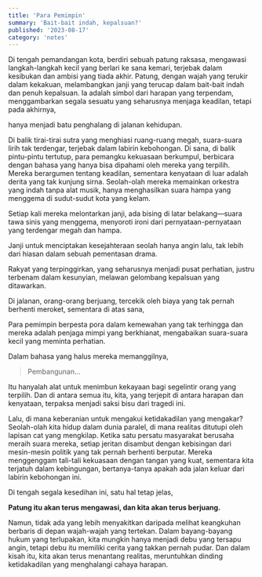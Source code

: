 ```yaml
---
title: 'Para Pemimpin'
summary: 'Bait-bait indah, kepalsuan?'
published: '2023-08-17'
category: 'notes'
---
```


Di tengah pemandangan kota, berdiri sebuah patung raksasa, mengawasi langkah-langkah kecil yang berlari ke sana kemari, terjebak dalam kesibukan dan ambisi yang tiada akhir. Patung, dengan wajah yang terukir dalam kekakuan, melambangkan janji yang terucap dalam bait-bait indah dan penuh kepalsuan. Ia adalah simbol dari harapan yang terpendam, menggambarkan segala sesuatu yang seharusnya menjaga keadilan, tetapi pada akhirnya,

hanya menjadi batu penghalang di jalanan kehidupan.

Di balik tirai-tirai sutra yang menghiasi ruang-ruang megah, suara-suara lirih tak terdengar, terjebak dalam labirin kebohongan. Di sana, di balik pintu-pintu tertutup, para pemangku kekuasaan berkumpul, berbicara dengan bahasa yang hanya bisa dipahami oleh mereka yang terpilih. Mereka berargumen tentang keadilan, sementara kenyataan di luar adalah derita yang tak kunjung sirna. Seolah-olah mereka memainkan orkestra yang indah tanpa alat musik, hanya menghasilkan suara hampa yang menggema di sudut-sudut kota yang kelam.

Setiap kali mereka melontarkan janji, ada bising di latar belakang—suara tawa sinis yang menggema, menyoroti ironi dari pernyataan-pernyataan yang terdengar megah dan hampa.

Janji untuk menciptakan kesejahteraan seolah hanya angin lalu, tak lebih dari hiasan dalam sebuah pementasan drama.

Rakyat yang terpinggirkan, yang seharusnya menjadi pusat perhatian, justru terbenam dalam kesunyian, melawan gelombang kepalsuan yang ditawarkan.

Di jalanan, orang-orang berjuang, tercekik oleh biaya yang tak pernah berhenti meroket, sementara di atas sana,

Para pemimpin berpesta pora dalam kemewahan yang tak terhingga dan mereka adalah penjaga mimpi yang berkhianat, mengabaikan suara-suara kecil yang meminta perhatian.

Dalam bahasa yang halus mereka memanggilnya,

> Pembangunan...

Itu hanyalah alat untuk menimbun kekayaan bagi segelintir orang yang terpilih. Dan di antara semua itu, kita, yang terjepit di antara harapan dan kenyataan, terpaksa menjadi saksi bisu dari tragedi ini.

Lalu, di mana keberanian untuk mengakui ketidakadilan yang mengakar? Seolah-olah kita hidup dalam dunia paralel, di mana realitas ditutupi oleh lapisan cat yang mengkilap. Ketika satu persatu masyarakat berusaha meraih suara mereka, setiap jeritan disambut dengan kebisingan dari mesin-mesin politik yang tak pernah berhenti berputar. Mereka menggenggam tali-tali kekuasaan dengan tangan yang kuat, sementara kita terjatuh dalam kebingungan, bertanya-tanya apakah ada jalan keluar dari labirin kebohongan ini.

Di tengah segala kesedihan ini, satu hal tetap jelas,

**Patung itu akan terus mengawasi, dan kita akan terus berjuang.**

Namun, tidak ada yang lebih menyakitkan daripada melihat keangkuhan berbaris di depan wajah-wajah yang tertekan. Dalam bayang-bayang hukum yang terlupakan, kita mungkin hanya menjadi debu yang tersapu angin, tetapi debu itu memiliki cerita yang takkan pernah pudar. Dan dalam kisah itu, kita akan terus menantang realitas, meruntuhkan dinding ketidakadilan yang menghalangi cahaya harapan.
